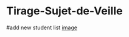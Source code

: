 # Tirage-Sujet-de-Veille

#add new student list
[image](https://user-images.githubusercontent.com/93975488/192397532-dc6238dc-78cd-4506-95e9-984fb149e9a7.png)
